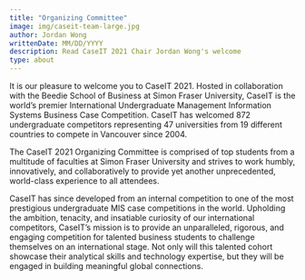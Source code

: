 ```yaml
---
title: "Organizing Committee"
image: img/caseit-team-large.jpg
author: Jordan Wong
writtenDate: MM/DD/YYYY
description: Read CaseIT 2021 Chair Jordan Wong's welcome
type: about
---
```


It is our pleasure to welcome you to CaseIT 2021. Hosted in collaboration with the Beedie School of Business at Simon Fraser University, CaseIT is the world’s premier International Undergraduate Management Information Systems Business Case Competition. CaseIT has welcomed 872 undergraduate competitors representing 47 universities from 19 different countries to compete in Vancouver since 2004.

The CaseIT 2021 Organizing Committee is comprised of top students from a multitude of faculties at Simon Fraser University and strives to work humbly, innovatively, and collaboratively to provide yet another unprecedented, world-class experience to all attendees.

CaseIT has since developed from an internal competition to one of the most prestigious undergraduate MIS case competitions in the world. Upholding the ambition, tenacity, and insatiable curiosity of our international competitors, CaseIT’s mission is to provide an unparalleled, rigorous, and engaging competition for talented business students to challenge themselves on an international stage. Not only will this talented cohort showcase their analytical skills and technology expertise, but they will be engaged in building meaningful global connections.
